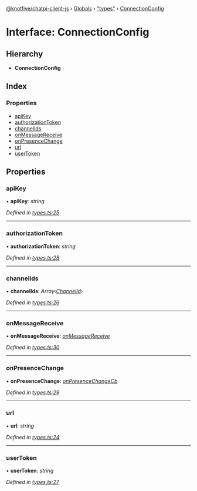 [@knotfive/chatpi-client-js](../README.md) › [Globals](../globals.md) › ["types"](../modules/_types_.md) › [ConnectionConfig](_types_.connectionconfig.md)

# Interface: ConnectionConfig

## Hierarchy

* **ConnectionConfig**

## Index

### Properties

* [apiKey](_types_.connectionconfig.md#apikey)
* [authorizationToken](_types_.connectionconfig.md#authorizationtoken)
* [channelIds](_types_.connectionconfig.md#channelids)
* [onMessageReceive](_types_.connectionconfig.md#onmessagereceive)
* [onPresenceChange](_types_.connectionconfig.md#onpresencechange)
* [url](_types_.connectionconfig.md#url)
* [userToken](_types_.connectionconfig.md#usertoken)

## Properties

###  apiKey

• **apiKey**: *string*

*Defined in [types.ts:25](https://github.com/ArcQ/chatpi/blob/360e07f/clients/js/chatpi-client/src/types.ts#L25)*

___

###  authorizationToken

• **authorizationToken**: *string*

*Defined in [types.ts:28](https://github.com/ArcQ/chatpi/blob/360e07f/clients/js/chatpi-client/src/types.ts#L28)*

___

###  channelIds

• **channelIds**: *Array‹[ChannelId](../modules/_types_.md#channelid)›*

*Defined in [types.ts:26](https://github.com/ArcQ/chatpi/blob/360e07f/clients/js/chatpi-client/src/types.ts#L26)*

___

###  onMessageReceive

• **onMessageReceive**: *[onMessageReceive](_types_.onmessagereceive.md)*

*Defined in [types.ts:30](https://github.com/ArcQ/chatpi/blob/360e07f/clients/js/chatpi-client/src/types.ts#L30)*

___

###  onPresenceChange

• **onPresenceChange**: *[onPresenceChangeCb](_types_.onpresencechangecb.md)*

*Defined in [types.ts:29](https://github.com/ArcQ/chatpi/blob/360e07f/clients/js/chatpi-client/src/types.ts#L29)*

___

###  url

• **url**: *string*

*Defined in [types.ts:24](https://github.com/ArcQ/chatpi/blob/360e07f/clients/js/chatpi-client/src/types.ts#L24)*

___

###  userToken

• **userToken**: *string*

*Defined in [types.ts:27](https://github.com/ArcQ/chatpi/blob/360e07f/clients/js/chatpi-client/src/types.ts#L27)*
